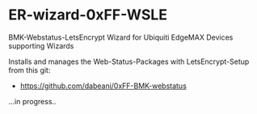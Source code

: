 # ER-wizard-0xFF-WSLE
BMK-Webstatus-LetsEncrypt Wizard for Ubiquiti EdgeMAX Devices supporting Wizards 

Installs and manages the Web-Status-Packages with LetsEncrypt-Setup from this git:
+ https://github.com/dabeani/0xFF-BMK-webstatus

...in progress..
